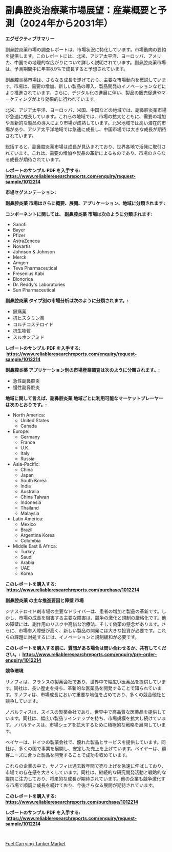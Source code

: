 <p><h1>副鼻腔炎治療薬市場展望：産業概要と予測（2024年から2031年）</h1></p><p><strong>エグゼクティブサマリー</strong></p>
<p><p>副鼻腔炎薬市場の調査レポートは、市場状況に特化しています。市場動向の要約を提供します。このレポートには、北米、アジア太平洋、ヨーロッパ、アメリカ、中国での地理的な広がりについて詳しく説明されています。副鼻腔炎薬市場は、予測期間中に年率8.9%で成長すると予想されています。</p><p>副鼻腔炎薬市場は、さらなる成長を遂げており、主要な市場動向を概説しています。市場は、需要の増加、新しい製品の導入、製品開発のイノベーションなどにより推進されています。さらに、デジタル化の進展に伴い、製品の販売促進やマーケティングがより効果的に行われています。</p><p>北米、アジア太平洋、ヨーロッパ、米国、中国などの地域では、副鼻腔炎薬市場が急速に成長しています。これらの地域では、市場の拡大とともに、需要の増加や革新的な製品の導入により市場が成熟しています。北米地域では高い潜在的市場があり、アジア太平洋地域では急速に成長し、中国市場では大きな成長が期待されています。</p><p>総括すると、副鼻腔炎薬市場は成長が見込まれており、世界各地で活発に取引されています。これは、需要の増加や製品の革新によるものであり、市場のさらなる成長が期待されています。</p></p>
<p><strong>レポートのサンプル PDF を入手する: <a href="https://www.reliableresearchreports.com/enquiry/request-sample/1012214">https://www.reliableresearchreports.com/enquiry/request-sample/1012214</a></strong></p>
<p><strong>市場セグメンテーション:</strong></p>
<p><strong> 副鼻腔炎薬 市場はさらに概要、展開、アプリケーション、地域に分類されます :</strong></p>
<p><strong>コンポーネントに関しては、 副鼻腔炎薬 市場は次のように分類されます: &nbsp;</strong></p>
<p><ul><li>Sanofi</li><li>Bayer</li><li>Pfizer</li><li>AstraZeneca</li><li>Novartis</li><li>Johnson & Johnson</li><li>Merck</li><li>Amgen</li><li>Teva Pharmaceutical</li><li>Fresenius Kabi</li><li>Bionorica</li><li>Dr. Reddy's Laboratories</li><li>Sun Pharmaceutical</li></ul></p>
<p><strong> 副鼻腔炎薬 タイプ別の市場分析は次のように分類されます。:</strong></p>
<p><ul><li>鎮痛薬</li><li>抗ヒスタミン薬</li><li>コルチコステロイド</li><li>抗生物質</li><li>スルホンアミド</li></ul></p>
<p><strong>レポートのサンプル PDF を入手する: &nbsp;<a href="https://www.reliableresearchreports.com/enquiry/request-sample/1012214">https://www.reliableresearchreports.com/enquiry/request-sample/1012214</a></strong></p>
<p><strong> 副鼻腔炎薬 アプリケーション別の市場産業調査は次のように分類されます。:</strong></p>
<p><ul><li>急性副鼻腔炎</li><li>慢性副鼻腔炎</li></ul></p>
<p><strong>地域に関して言えば、副鼻腔炎薬 地域ごとに利用可能なマーケットプレーヤーは次のとおりです。:</strong></p>
<p><ul>
    <li>
        North America:
        <ul>
            <li>United States</li>
            <li>Canada</li>
        </ul>
    </li>
    <li>
        Europe:
        <ul>
            <li>Germany</li>
            <li>France</li>
            <li>U.K.</li>
            <li>Italy</li>
            <li>Russia</li>
        </ul>
    </li>
    <li>
        Asia-Pacific:
        <ul>
            <li>China</li>
            <li>Japan</li>
            <li>South Korea</li>
            <li>India</li>
            <li>Australia</li>
            <li>China Taiwan</li>
            <li>Indonesia</li>
            <li>Thailand</li>
            <li>Malaysia</li>
        </ul>
    </li>
    <li>
        Latin America:
        <ul>
            <li>Mexico</li>
            <li>Brazil</li>
            <li>Argentina Korea</li>
            <li>Colombia</li>
        </ul>
    </li>
    <li>
        Middle East & Africa:
        <ul>
            <li>Turkey</li>
            <li>Saudi</li>
            <li>Arabia</li>
            <li>UAE</li>
            <li>Korea</li>
        </ul>
    </li>
    </ul></p>
<p><strong>このレポートを購入する: &nbsp;<a href="https://www.reliableresearchreports.com/purchase/1012214">https://www.reliableresearchreports.com/purchase/1012214</a></strong></p>
<p><strong>副鼻腔炎薬 の主な推進要因と障壁 市場</strong></p>
<p><p>シナステロイド剤市場の主要なドライバーは、患者の増加と製品の革新です。しかし、市場の成長を阻害する主要な障害は、競争の激化と規制の厳格化です。他の障壁には、副作用のリスクや高価な治療法、そして偽薬の懸念があります。さらに、市場参入障壁が高く、新しい製品の開発には大きな投資が必要です。これらの課題に対処するには、イノベーションと規制緩和が必要です。</p></p>
<p><strong>このレポートを購入する前に、質問がある場合は問い合わせるか、共有してください。:&nbsp; <a href="https://www.reliableresearchreports.com/enquiry/pre-order-enquiry/1012214">https://www.reliableresearchreports.com/enquiry/pre-order-enquiry/1012214</a></strong></p>
<p><strong>競争環境</strong></p>
<p><p>サノフィは、フランスの製薬会社であり、世界中で幅広い医薬品を提供しています。同社は、長い歴史を持ち、革新的な医薬品を開発することで知られています。サノフィは、市場成長において重要な地位を占めており、多くの競合他社と競争しています。</p><p>ノバルティスは、スイスの製薬会社であり、世界中で高品質な医薬品を提供しています。同社は、幅広い製品ラインナップを持ち、市場規模を拡大し続けています。ノバルティスは、市場シェアを拡大するために積極的な戦略を展開しています。</p><p>ベイヤーは、ドイツの製薬会社で、優れた製品とサービスを提供しています。同社は、多くの国で事業を展開し、安定した売上を上げています。ベイヤーは、顧客ニーズに合った製品を開発することで成功を収めています。</p><p>これらの企業の中で、サノフィは過去数年間で売り上げを急速に伸ばしており、市場での存在感を大きくしています。同社は、継続的な研究開発活動と戦略的な提携に注力しており、将来的な成長が期待されています。他の企業も競争激化する市場で順調に成長を続けており、今後さらなる展開が期待されています。</p></p>
<p><strong>このレポートを購入する: &nbsp; <a href="https://www.reliableresearchreports.com/purchase/1012214">https://www.reliableresearchreports.com/purchase/1012214</a></strong></p>
<p><strong>レポートのサンプル PDF を入手する: &nbsp;<a href="https://www.reliableresearchreports.com/enquiry/request-sample/1012214">https://www.reliableresearchreports.com/enquiry/request-sample/1012214</a></strong><strong></strong></p>
<p>&nbsp;</p>
<p><p><a href="https://cedar-agate-3da.notion.site/Fuel-Carrying-Tanker-Market-Challenges-Opportunities-and-Growth-Drivers-and-Major-Market-Players--5b11c663a9ac47d1800833dfff335846">Fuel Carrying Tanker Market</a></p></p>